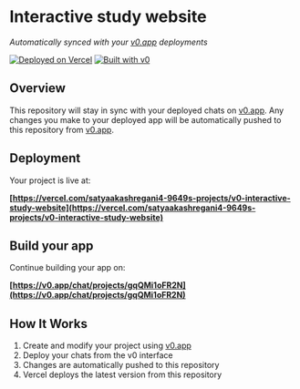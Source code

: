 # Interactive study website

*Automatically synced with your [v0.app](https://v0.app) deployments*

[![Deployed on Vercel](https://img.shields.io/badge/Deployed%20on-Vercel-black?style=for-the-badge&logo=vercel)](https://vercel.com/satyaakashregani4-9649s-projects/v0-interactive-study-website)
[![Built with v0](https://img.shields.io/badge/Built%20with-v0.app-black?style=for-the-badge)](https://v0.app/chat/projects/gqQMi1oFR2N)

## Overview

This repository will stay in sync with your deployed chats on [v0.app](https://v0.app).
Any changes you make to your deployed app will be automatically pushed to this repository from [v0.app](https://v0.app).

## Deployment

Your project is live at:

**[https://vercel.com/satyaakashregani4-9649s-projects/v0-interactive-study-website](https://vercel.com/satyaakashregani4-9649s-projects/v0-interactive-study-website)**

## Build your app

Continue building your app on:

**[https://v0.app/chat/projects/gqQMi1oFR2N](https://v0.app/chat/projects/gqQMi1oFR2N)**

## How It Works

1. Create and modify your project using [v0.app](https://v0.app)
2. Deploy your chats from the v0 interface
3. Changes are automatically pushed to this repository
4. Vercel deploys the latest version from this repository